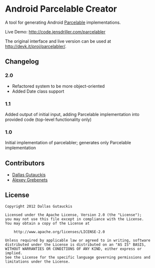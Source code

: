 # Android Parcelable Creator

A tool for generating Android [Parcelable](http://developer.android.com/reference/android/os/Parcelable.html) implementations.

Live Demo: http://code.jensdriller.com/parcelabler

The original interface and live version can be used at http://devk.it/proj/parcelabler/.

## Changelog

### 2.0
 - Refactored system to be more object-oriented
 - Added Date class support


### 1.1
Added output of initial input, adding Parcelable implementation into provided code (top-level functionality only)

### 1.0
Initial implementation of parcelabler; generates only Parcelable implementation

## Contributors
 - [Dallas Gutauckis](http://github.com/dallasgutauckis)
 - [Alexey Grebenets](https://github.com/Alexey-)

## License

    Copyright 2012 Dallas Gutauckis
 
    Licensed under the Apache License, Version 2.0 (the "License");
    you may not use this file except in compliance with the License.
    You may obtain a copy of the License at

        http://www.apache.org/licenses/LICENSE-2.0

    Unless required by applicable law or agreed to in writing, software
    distributed under the License is distributed on an "AS IS" BASIS,
    WITHOUT WARRANTIES OR CONDITIONS OF ANY KIND, either express or implied.
    See the License for the specific language governing permissions and
    limitations under the License.
